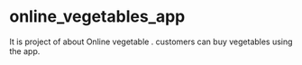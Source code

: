 # online_vegetables_app
It is project of about Online vegetable . customers can buy vegetables using the app.
